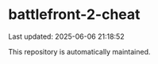 # battlefront-2-cheat

Last updated: 2025-06-06 21:18:52

This repository is automatically maintained.

